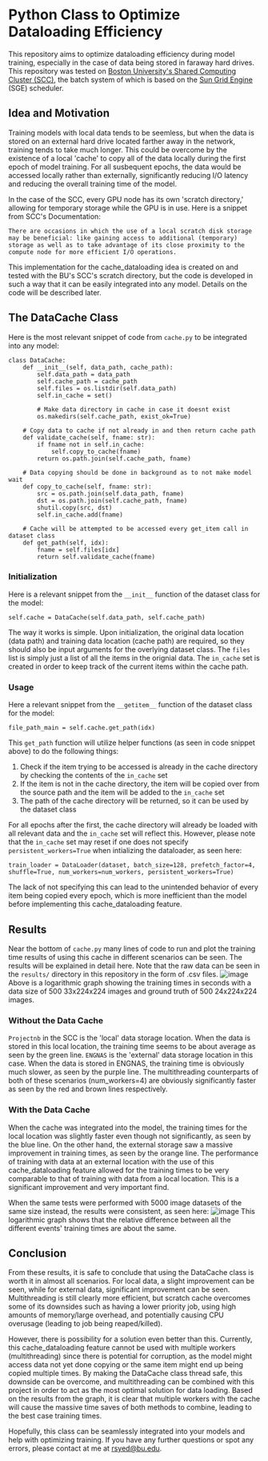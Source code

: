 # Python Class to Optimize Dataloading Efficiency
This repository aims to optimize dataloading efficiency during model training, especially in the case of data being stored in faraway hard drives. This repository was tested on [Boston University's Shared Computing Cluster (SCC)](https://www.bu.edu/tech/support/research/computing-resources/scc/), the batch system of which is based on the [Sun Grid Engine](https://gridscheduler.sourceforge.net/) (SGE) scheduler.

## Idea and Motivation
Training models with local data tends to be seemless, but when the data is stored on an external hard drive located farther away in the network, training tends to take much longer. This could be overcome by the existence of a local 'cache' to copy all of the data locally during the first epoch of model training. For all susbequent epochs, the data would be accessed locally rather than externally, significantly reducing I/O latency and reducing the overall training time of the model. 

In the case of the SCC, every GPU node has its own 'scratch directory,' allowing for temporary storage while the GPU is in use. Here is a snippet from SCC's Documentation:
```
There are occasions in which the use of a local scratch disk storage may be beneficial: like gaining access to additional (temporary) storage as well as to take advantage of its close proximity to the compute node for more efficient I/O operations.
```

This implementation for the cache_dataloading idea is created on and tested with the BU's SCC's scratch directory, but the code is developed in such a way that it can be easily integrated into any model. Details on the code will be described later.

## The DataCache Class
Here is the most relevant snippet of code from `cache.py` to be integrated into any model:
```
class DataCache:
    def __init__(self, data_path, cache_path):
        self.data_path = data_path
        self.cache_path = cache_path
        self.files = os.listdir(self.data_path)
        self.in_cache = set()

        # Make data directory in cache in case it doesnt exist
        os.makedirs(self.cache_path, exist_ok=True)
    
    # Copy data to cache if not already in and then return cache path
    def validate_cache(self, fname: str):
        if fname not in self.in_cache:
            self.copy_to_cache(fname)
        return os.path.join(self.cache_path, fname)
    
    # Data copying should be done in background as to not make model wait
    def copy_to_cache(self, fname: str):
        src = os.path.join(self.data_path, fname)
        dst = os.path.join(self.cache_path, fname)
        shutil.copy(src, dst)
        self.in_cache.add(fname)

    # Cache will be attempted to be accessed every get_item call in dataset class
    def get_path(self, idx):
        fname = self.files[idx]
        return self.validate_cache(fname)
```
### Initialization
Here is a relevant snippet from the `__init__` function of the dataset class for the model:
```
self.cache = DataCache(self.data_path, self.cache_path)
```
The way it works is simple. Upon initialization, the original data location (data path) and training data location (cache path) are required, so they should also be input arguments for the overlying dataset class. The `files` list is simply just a list of all the items in the orignial data. The `in_cache` set is created in order to keep track of the current items within the cache path. 

### Usage
Here a relevant snippet from the `__getitem__` function of the dataset class for the model:
```
file_path_main = self.cache.get_path(idx)
```
This `get_path` function will utilize helper functions (as seen in code snippet above) to do the following things:
1. Check if the item trying to be accessed is already in the cache directory by checking the contents of the `in_cache` set
2. If the item is not in the cache directory, the item will be copied over from the source path and the item will be added to the `in_cache` set
3. The path of the cache directory will be returned, so it can be used by the dataset class

For all epochs after the first, the cache directory will already be loaded with all relevant data and the `in_cache` set will reflect this. However, please note that the `in_cache` set may reset if one does not specify `persistent_workers=True` when intializing the dataloader, as seen here:
```
train_loader = DataLoader(dataset, batch_size=128, prefetch_factor=4, shuffle=True, num_workers=num_workers, persistent_workers=True)
```
The lack of not specifying this can lead to the unintended behavior of every item being copied every epoch, which is more inefficient than the model before implementing this cache_dataloading feature.

## Results
Near the bottom of `cache.py` many lines of code to run and plot the training time results of using this cache in different scenarios can be seen. The results will be explained in detail here. Note that the raw data can be seen in the `results/` directory in this repository in the form of .csv files.
![image](https://github.com/user-attachments/assets/4337ca1d-e7e2-493f-9610-d501882df578)
Above is a logarithmic graph showing the training times in seconds with a data size of 500 33x224x224 images and ground truth of 500 24x224x224 images. 

### Without the Data Cache
`Projectnb` in the SCC is the 'local' data storage location. When the data is stored in this local location, the training time seems to be about average as seen by the green line. `ENGNAS` is the 'external' data storage location in this case. When the data is stored in ENGNAS, the training time is obviously much slower, as seen by the purple line. The multithreading counterparts of both of these scenarios (num_workers=4) are obviously significantly faster as seen by the red and brown lines respectively. 

### With the Data Cache
When the cache was integrated into the model, the training times for the local location was slightly faster even though not significantly, as seen by the blue line. On the other hand, the external storage saw a massive improvement in training times, as seen by the orange line. The performance of training with data at an external location with the use of this cache_dataloading feature allowed for the training times to be very comparable to that of training with data from a local location. This is a significant improvement and very important find. 

When the same tests were performed with 5000 image datasets of the same size instead, the results were consistent, as seen here:
![image](https://github.com/user-attachments/assets/1cd93fb6-2223-4ff1-825b-40bbc34a1b52)
This logarithmic graph shows that the relative difference between all the different events' training times are about the same.

## Conclusion
From these results, it is safe to conclude that using the DataCache class is worth it in almost all scenarios. For local data, a slight improvement can be seen, while for external data, significant improvement can be seen. Multithreading is still clearly more efficient, but scratch cache overcomes some of its downsides such as having a lower priority job, using high amounts of memory/large overhead, and potentially causing CPU overusage (leading to job being reaped/killed). 

However, there is possibility for a solution even better than this. Currently, this cache_dataloading feature cannot be used with multiple workers (multithreading) since there is potential for corruption, as the model might access data not yet done copying or the same item might end up being copied multiple times. By making the DataCache class thread safe, this downside can be overcome, and multithreading can be combined with this project in order to act as the most optimal solution for data loading. Based on the results from the graph, it is clear that multiple workers with the cache will cause the massive time saves of both methods to combine, leading to the best case training times. 

Hopefully, this class can be seamlessly integrated into your models and help with optimizing training. If you have any further questions or spot any errors, please contact at me at rsyed@bu.edu.
